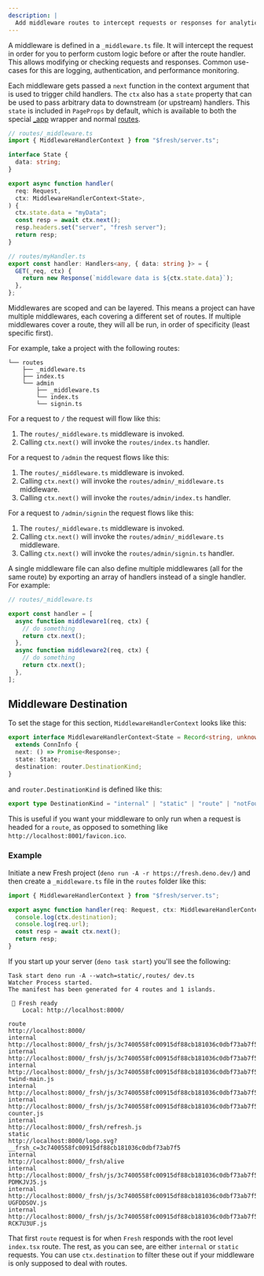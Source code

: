 ```yaml
---
description: |
  Add middleware routes to intercept requests or responses for analytics purposes, access control, or anything else.
---
```


A middleware is defined in a `_middleware.ts` file. It will intercept the
request in order for you to perform custom logic before or after the route
handler. This allows modifying or checking requests and responses. Common
use-cases for this are logging, authentication, and performance monitoring.

Each middleware gets passed a `next` function in the context argument that is
used to trigger child handlers. The `ctx` also has a `state` property that can
be used to pass arbitrary data to downstream (or upstream) handlers. This
`state` is included in `PageProps` by default, which is available to both the
special [\_app](/docs/concepts/app-wrapper.md) wrapper and normal
[routes](/docs/concepts/routes.md).

```ts
// routes/_middleware.ts
import { MiddlewareHandlerContext } from "$fresh/server.ts";

interface State {
  data: string;
}

export async function handler(
  req: Request,
  ctx: MiddlewareHandlerContext<State>,
) {
  ctx.state.data = "myData";
  const resp = await ctx.next();
  resp.headers.set("server", "fresh server");
  return resp;
}
```

```ts
// routes/myHandler.ts
export const handler: Handlers<any, { data: string }> = {
  GET(_req, ctx) {
    return new Response(`middleware data is ${ctx.state.data}`);
  },
};
```

Middlewares are scoped and can be layered. This means a project can have
multiple middlewares, each covering a different set of routes. If multiple
middlewares cover a route, they will all be run, in order of specificity (least
specific first).

For example, take a project with the following routes:

```
└── routes
    ├── _middleware.ts
    ├── index.ts
    └── admin
        ├── _middleware.ts
        └── index.ts
        └── signin.ts
```

For a request to `/` the request will flow like this:

1. The `routes/_middleware.ts` middleware is invoked.
2. Calling `ctx.next()` will invoke the `routes/index.ts` handler.

For a request to `/admin` the request flows like this:

1. The `routes/_middleware.ts` middleware is invoked.
2. Calling `ctx.next()` will invoke the `routes/admin/_middleware.ts`
   middleware.
3. Calling `ctx.next()` will invoke the `routes/admin/index.ts` handler.

For a request to `/admin/signin` the request flows like this:

1. The `routes/_middleware.ts` middleware is invoked.
2. Calling `ctx.next()` will invoke the `routes/admin/_middleware.ts`
   middleware.
3. Calling `ctx.next()` will invoke the `routes/admin/signin.ts` handler.

A single middleware file can also define multiple middlewares (all for the same
route) by exporting an array of handlers instead of a single handler. For
example:

```ts
// routes/_middleware.ts

export const handler = [
  async function middleware1(req, ctx) {
    // do something
    return ctx.next();
  },
  async function middleware2(req, ctx) {
    // do something
    return ctx.next();
  },
];
```

## Middleware Destination

To set the stage for this section, `MiddlewareHandlerContext` looks like this:

```ts
export interface MiddlewareHandlerContext<State = Record<string, unknown>>
  extends ConnInfo {
  next: () => Promise<Response>;
  state: State;
  destination: router.DestinationKind;
}
```

and `router.DestinationKind` is defined like this:

```ts
export type DestinationKind = "internal" | "static" | "route" | "notFound";
```

This is useful if you want your middleware to only run when a request is headed
for a `route`, as opposed to something like `http://localhost:8001/favicon.ico`.

### Example

Initiate a new Fresh project (`deno run -A -r https://fresh.deno.dev/`) and then
create a `_middleware.ts` file in the `routes` folder like this:

```ts
import { MiddlewareHandlerContext } from "$fresh/server.ts";

export async function handler(req: Request, ctx: MiddlewareHandlerContext) {
  console.log(ctx.destination);
  console.log(req.url);
  const resp = await ctx.next();
  return resp;
}
```

If you start up your server (`deno task start`) you'll see the following:

```
Task start deno run -A --watch=static/,routes/ dev.ts
Watcher Process started.
The manifest has been generated for 4 routes and 1 islands.

 🍋 Fresh ready
    Local: http://localhost:8000/

route
http://localhost:8000/
internal
http://localhost:8000/_frsh/js/3c7400558fc00915df88cb181036c0dbf73ab7f5/deserializer.js
internal
http://localhost:8000/_frsh/js/3c7400558fc00915df88cb181036c0dbf73ab7f5/signals.js
internal
http://localhost:8000/_frsh/js/3c7400558fc00915df88cb181036c0dbf73ab7f5/plugin-twind-main.js
internal
http://localhost:8000/_frsh/js/3c7400558fc00915df88cb181036c0dbf73ab7f5/main.js
internal
http://localhost:8000/_frsh/js/3c7400558fc00915df88cb181036c0dbf73ab7f5/island-counter.js
internal
http://localhost:8000/_frsh/refresh.js
static
http://localhost:8000/logo.svg?__frsh_c=3c7400558fc00915df88cb181036c0dbf73ab7f5
internal
http://localhost:8000/_frsh/alive
internal
http://localhost:8000/_frsh/js/3c7400558fc00915df88cb181036c0dbf73ab7f5/chunk-PDMKJVJ5.js
internal
http://localhost:8000/_frsh/js/3c7400558fc00915df88cb181036c0dbf73ab7f5/chunk-UGFDDSOV.js
internal
http://localhost:8000/_frsh/js/3c7400558fc00915df88cb181036c0dbf73ab7f5/chunk-RCK7U3UF.js
```

That first `route` request is for when `Fresh` responds with the root level
`index.tsx` route. The rest, as you can see, are either `internal` or `static`
requests. You can use `ctx.destination` to filter these out if your middleware
is only supposed to deal with routes.
